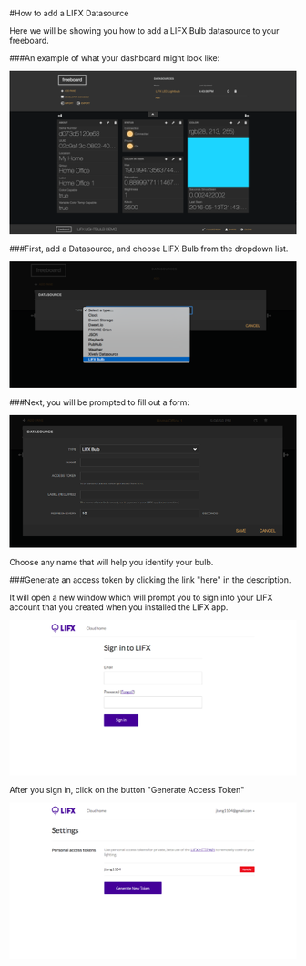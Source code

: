 #How to add a LIFX Datasource

Here we will be showing you how to add a LIFX Bulb datasource to your freeboard.

###An example of what your dashboard might look like:

![dashboard](images/dashboard.png)

###First, add a Datasource, and choose LIFX Bulb from the dropdown list.

![step1](images/step1.png)

###Next, you will be prompted to fill out a form:

![step2](images/step2.png)

Choose any name that will help you identify your bulb.

###Generate an access token by clicking the link "here" in the description.

It will open a new window which will prompt you to sign into your LIFX account that you created when you installed the LIFX app.

![step3](images/step3.png)

After you sign in, click on the button "Generate Access Token"

![step4](images/step4.png)
